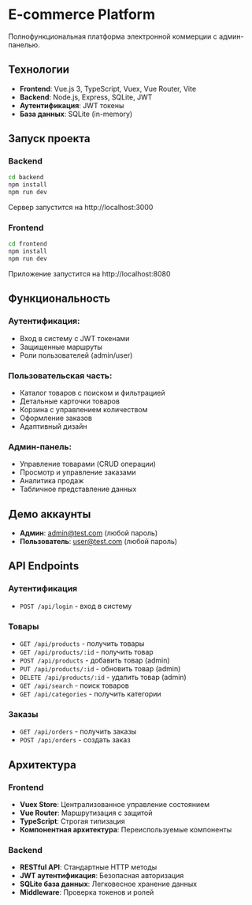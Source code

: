 # E-commerce Platform

Полнофункциональная платформа электронной коммерции с админ-панелью.

## Технологии
- **Frontend**: Vue.js 3, TypeScript, Vuex, Vue Router, Vite
- **Backend**: Node.js, Express, SQLite, JWT
- **Аутентификация**: JWT токены
- **База данных**: SQLite (in-memory)

## Запуск проекта

### Backend
```bash
cd backend
npm install
npm run dev
```
Сервер запустится на http://localhost:3000

### Frontend
```bash
cd frontend
npm install
npm run dev
```
Приложение запустится на http://localhost:8080

## Функциональность

### Аутентификация:
- Вход в систему с JWT токенами
- Защищенные маршруты
- Роли пользователей (admin/user)

### Пользовательская часть:
- Каталог товаров с поиском и фильтрацией
- Детальные карточки товаров
- Корзина с управлением количеством
- Оформление заказов
- Адаптивный дизайн

### Админ-панель:
- Управление товарами (CRUD операции)
- Просмотр и управление заказами
- Аналитика продаж
- Табличное представление данных

## Демо аккаунты
- **Админ**: admin@test.com (любой пароль)
- **Пользователь**: user@test.com (любой пароль)

## API Endpoints

### Аутентификация
- `POST /api/login` - вход в систему

### Товары
- `GET /api/products` - получить товары
- `GET /api/products/:id` - получить товар
- `POST /api/products` - добавить товар (admin)
- `PUT /api/products/:id` - обновить товар (admin)
- `DELETE /api/products/:id` - удалить товар (admin)
- `GET /api/search` - поиск товаров
- `GET /api/categories` - получить категории

### Заказы
- `GET /api/orders` - получить заказы
- `POST /api/orders` - создать заказ

## Архитектура

### Frontend
- **Vuex Store**: Централизованное управление состоянием
- **Vue Router**: Маршрутизация с защитой
- **TypeScript**: Строгая типизация
- **Компонентная архитектура**: Переиспользуемые компоненты

### Backend
- **RESTful API**: Стандартные HTTP методы
- **JWT аутентификация**: Безопасная авторизация
- **SQLite база данных**: Легковесное хранение данных
- **Middleware**: Проверка токенов и ролей